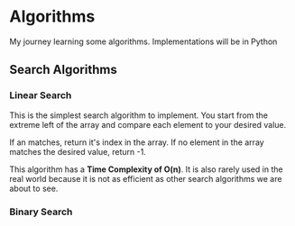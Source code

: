 # Algorithms

My journey learning some algorithms. Implementations will be in Python

## Search Algorithms

### Linear Search

This is the simplest search algorithm to implement.
You start from the extreme left of the array and compare
each element to your desired value.

If an matches, return it's index in the array. If no element
in the array matches the desired value, return -1.

This algorithm has a **Time Complexity of O(n)**. It is also
rarely used in the real world because it is not as efficient
as other search algorithms we are about to see.

### Binary Search
